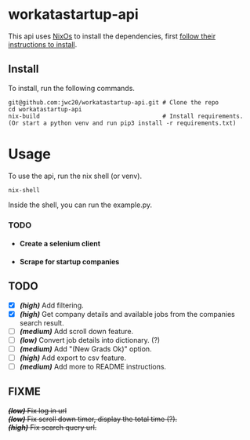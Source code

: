 # workatastartup-api

This api uses [NixOs](https://nixos.org/) to install the dependencies, first [follow their instructions to install](https://nixos.org/download.html#download-nix).

## Install

To install, run the following commands.

```
git@github.com:jwc20/workatastartup-api.git # Clone the repo
cd workatastartup-api
nix-build                                   # Install requirements.
(Or start a python venv and run pip3 install -r requirements.txt)
```

# Usage

To use the api, run the nix shell (or venv).

```
nix-shell
```

Inside the shell, you can run the example.py.

### TODO

- #### Create a selenium client

- #### Scrape for startup companies

## TODO

- [x] **_(high)_** Add filtering.
- [x] **_(high)_** Get company details and available jobs from the companies search result.
- [ ] **_(medium)_** Add scroll down feature.
- [ ] **_(low)_** Convert job details into dictionary. (?)
- [ ] **_(medium)_** Add "(New Grads Ok)" option.
- [ ] **_(high)_** Add export to csv feature.
- [ ] **_(medium)_** Add more to README instructions.

## FIXME

~~**_(low)_** Fix log in url~~ \
 ~~**_(low)_** Fix scroll down timer, display the total time (?).~~\
~~**_(high)_** Fix search query url.~~
